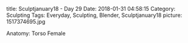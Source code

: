 title: Sculptjanuary18 - Day 29
Date: 2018-01-31 04:58:15
Category: Sculpting
Tags: Everyday, Sculpting, Blender, Sculptjanuary18
picture: 1517374695.jpg

Anatomy: Torso Female
